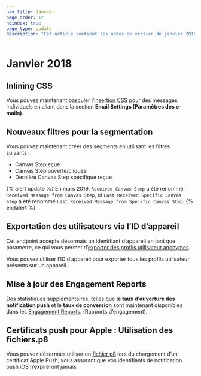 ```yaml
---
nav_title: Janvier
page_order: 12
noindex: true
page_type: update
description: "Cet article contient les notes de version de janvier 2018."
---
```

# Janvier 2018

## Inlining CSS

Vous pouvez maintenant basculer l’[insertion CSS][84] pour des messages individuels en allant dans la section **Email Settings (Paramètres des e-mails)**.

## Nouveaux filtres pour la segmentation

Vous pouvez maintenant créer des segments en utilisant les filtres suivants :
- Canvas Step eçue
- Canvas Step ouverte/cliquée
- Dernière Canvas Step spécifique reçue

{% alert update %}
En mars 2019, `Received Canvas Step` a été renommé `Received Message from Canvas Step`, et `Last Received Specific Canvas Step` a été renommé `Last Received Message from Specific Canvas Step`.
{% endalert %}

## Exportation des utilisateurs via l’ID d’appareil

Cet endpoint accepte désormais un identifiant d’appareil en tant que paramètre, ce qui vous permet d’[exporter des profils utilisateur anonymes][82].

Vous pouvez utiliser l’ID d’appareil pour exporter tous les profils utilisateur présents sur un appareil.

## Mise à jour des Engagement Reports

Des statistiques supplémentaires, telles que **le taux d’ouverture des notification push** et le **taux de conversion** sont maintenant disponibles dans les [Engagement Reports.][81] (Rapports d’engagement).

## Certificats push pour Apple : Utilisation des fichiers.p8

Vous pouvez désormais utiliser un [fichier p8][80] lors du chargement d’un certificat Apple Push, vous assurant que vos identifiants de notification push iOS n’expireront jamais.


[80]: {{site.baseurl}}/developer_guide/platform_integration_guides/swift/push_notifications/integration/#recommended-option-using-a-p8-file-authentication-tokens
[81]: {{site.baseurl}}/user_guide/data_and_analytics/reporting/engagement_reports/#engagement-reports
[82]: {{site.baseurl}}/developer_guide/rest_api/export/#users-by-identifier-endpoint
[84]: {{site.baseurl}}/user_guide/message_building_by_channel/email/css_inline/#css-inlining
